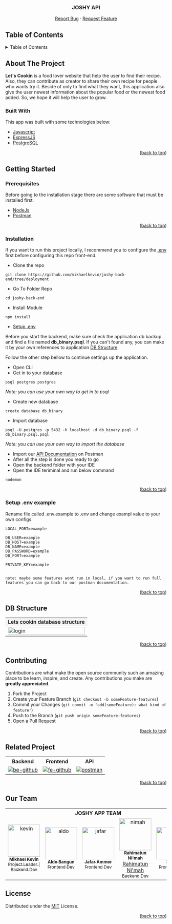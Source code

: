 <div id="top"></div>

<!-- PROJECT LOGO -->
<br />
<div align="center">
  <h3 align="center">JOSHY API</h3>

  <p align="center">
    <a href="https://github.com/mikhaelkevin/be-lets-cookin-app/issues">Report Bug</a>
    ·
    <a href="https://github.com/mikhaelkevin/be-lets-cookin-app/issues">Request Feature</a>
  </p>
</div>

<!-- TABLE OF CONTENTS -->

## Table of Contents

<details>
  <summary>Table of Contents</summary>
  <ol>
    <li>
      <a href="#about-the-project">About The Project</a>
      <ul>
        <li><a href="#built-with">Built With</a></li>
      </ul>
    </li>
    <li>
      <a href="#getting-started">Getting Started</a>
      <ul>
        <li><a href="#prerequisites">Prerequisites</a></li>
        <li><a href="#installation">Installation</a></li>
        <li><a href="#setup-env-example">Setup .env example</a></li>
      </ul>
    </li>
    <li><a href="#db-structure">DB Structure</a></li>
    <li><a href="#contributing">Contributing</a></li>
    <li><a href="#related-project">Related Project</a></li>
    <li><a href="#our-team">Contact</a></li>
    <li><a href="#license">License</a></li>
  </ol>
</details>

<!-- ABOUT THE PROJECT -->

## About The Project

**Let's Cookin** is a food lover website that help the user to find their recipe. Also, they can contribute as creator to share their own recipe for people who wants try it.
Beside of only to find what they want, this application also give the user newest information about the popular food or the newest food added. So, we hope it will help the user to grow.

### Built With

This app was built with some technologies below:

- [Javascript](https://www.javascript.com/)
- [ExpressJS](https://expressjs.com/)
- [PostgreSQL](https://www.postgresql.org/)

<p align="right">(<a href="#top">back to top</a>)</p>

<!-- GETTING STARTED -->

## Getting Started

### Prerequisites

Before going to the installation stage there are some software that must be installed first.

- [NodeJs](https://nodejs.org/en/download/)
- [Postman](https://www.postman.com/downloads/)

<p align="right">(<a href="#top">back to top</a>)</p>

### Installation

If you want to run this project locally, I recommend you to configure the <a href="#setup-env">.env</a> first before configuring this repo front-end.

- Clone the repo

```
git clone https://github.com/mikhaelkevin/joshy-back-end/tree/deployment
```

- Go To Folder Repo

```
cd joshy-back-end
```

- Install Module

```
npm install
```

- <a href="#setup-env">Setup .env</a>

Before you start the backend, make sure check the application db backup and find a file named <b>db_binary.psql</b>. If you can't found any, you can make it by your own references to application <a href="#db-structure">DB Structure</a>.

Follow the other step bellow to continue settings up the application.

- Open CLI
- Get in to your database

```
psql postgres postgres
```

<i>Note: you can use your own way to get in to psql</i>

- Create new database

```
create database db_binary
```

- Import database

```
psql -U postgres -p 5432 -h localhost -d db_binary.psql -f db_binary.psql.psql
```

<i>Note: you can use your own way to import the database</i>

- Import our [API Documentation](https://documenter.getpostman.com/view/13579110/VUxLwoTN) on Postman
- After all the step is done you ready to go
- Open the backend folder with your IDE
- Open the IDE teriminal and run below command

```
nodemon
```

<p align="right">(<a href="#top">back to top</a>)</p>

### Setup .env example

Rename file called .env.example to .env and change exampl value to your own configs.

```
LOCAL_PORT=example

DB_USER=example
DB_HOST=example
DB_NAME=example
DB_PASSWORD=example
DB_PORT=example

PRIVATE_KEY=example


note: maybe some features wont run in local, if you want to run full features you can go back to our postman documentation.
```

<p align="right">(<a href="#top">back to top</a>)</p>

## DB Structure

<p align="center" display=flex>
   
<table>
<tr>
    <td style='text-align: center; background-color: #6661; font-weight: 600'>Lets cookin database structure</td>
  </tr>
  <tr>
    <td><image src="https://res.cloudinary.com/nocturncloud/image/upload/v1662409726/joshy-app/README/db_dmf269.png" alt="login" width=100%></td>
  </tr>
</table>
      
</p>
<p align="right">(<a href="#top">back to top</a>)</p>

## Contributing

Contributions are what make the open source community such an amazing place to be learn, inspire, and create. Any contributions you make are **greatly appreciated**.

1. Fork the Project
2. Create your Feature Branch (`git checkout -b someFeature-features`)
3. Commit your Changes (`git commit -m 'add(someFeature): what kind of feature'`)
4. Push to the Branch (`git push origin someFeature-features`)
5. Open a Pull Request

<p align="right">(<a href="#top">back to top</a>)</p>

## Related Project

<center>
<table> 
    <tr>
    <th>Backend</th>
    <th>Frontend</th>
    <th>API </th>
    </tr>
    <tr>
    <td>
    <a href="https://github.com/mikhaelkevin/joshy-back-end/tree/deployment"> 
    <img src="https://img.shields.io/badge/github-%23121011.svg?style=for-the-badge&logo=github&logoColor=white" alt="be-github"/>
    </a>
    </td>
    <td> 
    <a href="https://github.com/aldoBangun/joshy-app/tree/main"> 
    <img src="https://img.shields.io/badge/github-%23121011.svg?style=for-the-badge&logo=github&logoColor=white" alt="fe-github">
    <a/>
    </td>
    <td> 
    <a href="https://documenter.getpostman.com/view/13579110/VUxLwoTN"> 
    <img src="https://img.shields.io/badge/Postman-FF6C37?style=for-the-badge&logo=postman&logoColor=white" alt="postman">
    <a/>
    </td>
    </tr>
</table>
</center>

<p align="right">(<a href="#top">back to top</a>)</p>

## Our Team

<center>
  <table>
  <tr>
  <th colspan=5>
    <b>JOSHY APP TEAM</b>
  </th>
  </tr>
    <tr>
      <td align="center">
        <a href="https://github.com/mikhaelkevin">
          <img width="100" src="https://avatars.githubusercontent.com/u/102899084?s=400&u=618d13a4fa77ad80e7a2cb9349c250aef1be6e2f&v=4" alt="kevin"><br/>
          <sub><b>Mikhael Kevin</b></sub> <br/>
          <sub>Project Leader | Backend Dev</sub>
        </a>
      </td>
      <td align="center">
        <a href="https://github.com/aldoBangun">
          <img width="100" src="https://avatars.githubusercontent.com/u/58449615?v=4" alt="aldo"><br/>
          <sub><b>Aldo Bangun</b></sub> <br/>
          <sub>Frontend Dev</sub>
        </a>
      </td>
      <td align="center">
        <a href="https://github.com/Jafarammer">
          <img width="100" src="https://avatars.githubusercontent.com/u/73752464?v=4" alt="jafar"><br/>
          <sub><b>Jafar Ammer</b></sub> <br/>
          <sub>Frontend Dev</sub>
        </a>
      </td>
      <td align="center">
        <a href="https://github.com/rahimatunnimah">
          <img width="100" src="https://avatars.githubusercontent.com/u/59507749?v=4" alt="nimah"><br/>
          <sub><b>Rahimatun Ni'mah</b></sub> <br/>Rahimatun Ni'mah
          <sub>Backend Dev</sub>
        </a>
      </td>
      <td align="center">
        <a href="https://github.com/VerdyNordsten">
          <img width="100" src="https://avatars.githubusercontent.com/u/51946708?v=4" alt="verdy"><br/>
          <sub><b>Verdy</b></sub> <br/>
          <sub>Frontend Dev</sub>
        </a>
      </td>
    </tr>
  </table>
</center>

## License

Distributed under the [MIT](/LICENSE) License.

<p align="right">(<a href="#top">back to top</a>)</p>
